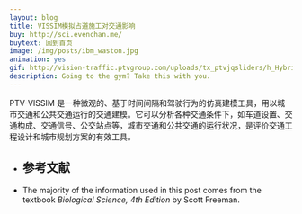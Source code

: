 ```yaml
---
layout: blog
title: VISSIM模拟占道施工对交通影响
buy: http://sci.evenchan.me/
buytext: 回到首页
image: /img/posts/ibm_waston.jpg
animation: yes
gif: http://vision-traffic.ptvgroup.com/uploads/tx_ptvjqsliders/h_Hybridsimulation_02.jpg
description: Going to the gym? Take this with you.
---
```


PTV-VISSIM 是一种微观的、基于时间间隔和驾驶行为的仿真建模工具，用以城市交通和公共交通运行的交通建模。它可以分析各种交通条件下，如车道设置、交通构成、交通信号、公交站点等，城市交通和公共交通的运行状况，是评价交通工程设计和城市规划方案的有效工具。

<ul class="sources"> 
<li> <h2> 参考文献 </h2></li>
<li> The majority of the information used in this post comes from the textbook <i>Biological Science, 4th Edition</i> by Scott Freeman.</li>
</ul>
